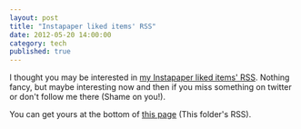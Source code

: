 ```yaml
---
layout: post
title: "Instapaper liked items' RSS"
date: 2012-05-20 14:00:00
category: tech
published: true
---
```



I thought you may be interested in [my Instapaper liked items' RSS](http://www.instapaper.com/starred/rss/1319076/2FPGiip2sz54qb9DD8YYpJbYV24). Nothing fancy, but maybe interesting now and then if you miss something on twitter or don't follow me there (Shame on you!).

You can get yours at the bottom of [this page](http://www.instapaper.com/liked) (This folder's RSS).
